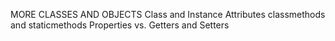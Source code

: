 MORE CLASSES AND OBJECTS
Class and Instance Attributes
classmethods and staticmethods
Properties vs. Getters and Setters 
